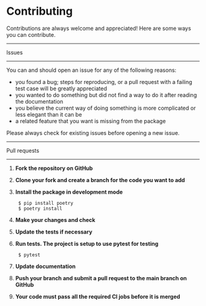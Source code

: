 # Contributing

Contributions are always welcome and appreciated! Here are some ways you can contribute.

******
Issues
******

You can and should open an issue for any of the following reasons:

* you found a bug; steps for reproducing, or a pull request with a failing test case will be greatly appreciated
* you wanted to do something but did not find a way to do it after reading the documentation
* you believe the current way of doing something is more complicated or less elegant than it can be
* a related feature that you want is missing from the package

Please always check for existing issues before opening a new issue.

******
Pull requests
******

1. **Fork the repository on GitHub**
2. **Clone your fork and create a branch for the code you want to add**
3. **Install the package in development mode**

        $ pip install poetry
        $ poetry install

4. **Make your changes and check**
5. **Update the tests if necessary**
6. **Run tests. The project is setup to use pytest for testing**

        $ pytest

7. **Update documentation**
8. **Push your branch and submit a pull request to the main branch on GitHub**
9. **Your code must pass all the required CI jobs before it is merged**
